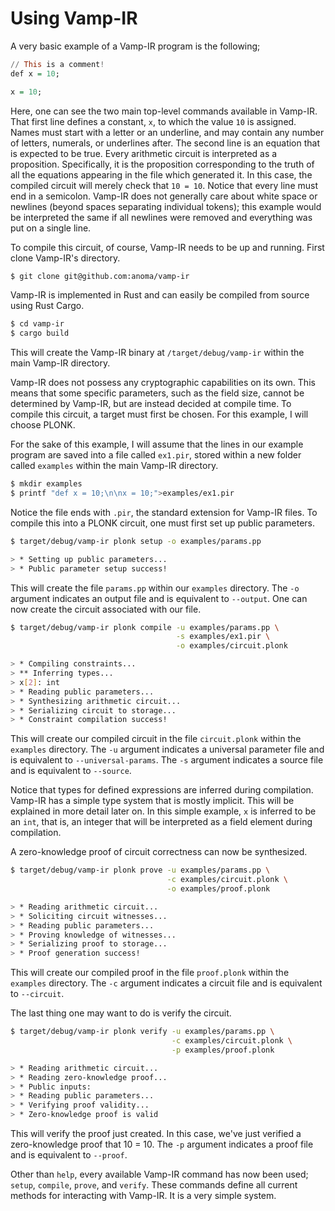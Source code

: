 # Using Vamp-IR


A very basic example of a Vamp-IR program is the following;

```haskell
// This is a comment!
def x = 10;

x = 10;
```

Here, one can see the two main top-level commands available in Vamp-IR. That first line defines a constant, `x`, to which the value `10` is assigned. Names must start with a letter or an underline, and may contain any number of letters, numerals, or underlines after. The second line is an equation that is expected to be true. Every arithmetic circuit is interpreted as a proposition. Specifically, it is the proposition corresponding to the truth of all the equations appearing in the file which generated it. In this case, the compiled circuit will merely check that `10 = 10`. Notice that every line must end in a semicolon. Vamp-IR does not generally care about white space or newlines (beyond spaces separating individual tokens); this example would be interpreted the same if all newlines were removed and everything was put on a single line.

To compile this circuit, of course, Vamp-IR needs to be up and running. First clone Vamp-IR's directory.

```bash
$ git clone git@github.com:anoma/vamp-ir
```

Vamp-IR is implemented in Rust and can easily be compiled from source using Rust Cargo.

```bash
$ cd vamp-ir
$ cargo build
```

This will create the Vamp-IR binary at `/target/debug/vamp-ir` within the main Vamp-IR directory.

Vamp-IR does not possess any cryptographic capabilities on its own. This means that some specific parameters, such as the field size, cannot be determined by Vamp-IR, but are instead decided at compile time. To compile this circuit, a target must first be chosen. For this example, I will choose PLONK.

For the sake of this example, I will assume that the lines in our example program are saved into a file called `ex1.pir`, stored within a new folder called `examples` within the main Vamp-IR directory. 

```bash
$ mkdir examples
$ printf "def x = 10;\n\nx = 10;">examples/ex1.pir
```

Notice the file ends with `.pir`, the standard extension for Vamp-IR files. To compile this into a PLONK circuit, one must first set up public parameters.

```bash
$ target/debug/vamp-ir plonk setup -o examples/params.pp

> * Setting up public parameters...
> * Public parameter setup success!
```

This will create the file `params.pp` within our `examples` directory. The `-o` argument indicates an output file and is equivalent to `--output`. One can now create the circuit associated with our file.

```bash
$ target/debug/vamp-ir plonk compile -u examples/params.pp \
                                     -s examples/ex1.pir \
                                     -o examples/circuit.plonk

> * Compiling constraints...
> ** Inferring types...
> x[2]: int
> * Reading public parameters...
> * Synthesizing arithmetic circuit...
> * Serializing circuit to storage...
> * Constraint compilation success!
```

This will create our compiled circuit in the file `circuit.plonk` within the `examples` directory. The `-u` argument indicates a universal parameter file and is equivalent to `--universal-params`. The `-s` argument indicates a source file and is equivalent to `--source`.

Notice that types for defined expressions are inferred during compilation. Vamp-IR has a simple type system that is mostly implicit. This will be explained in more detail later on. In this simple example, `x` is inferred to be an `int`, that is, an integer that will be interpreted as a field element during compilation.

A zero-knowledge proof of circuit correctness can now be synthesized.

```bash
$ target/debug/vamp-ir plonk prove -u examples/params.pp \
                                   -c examples/circuit.plonk \
                                   -o examples/proof.plonk

> * Reading arithmetic circuit...
> * Soliciting circuit witnesses...
> * Reading public parameters...
> * Proving knowledge of witnesses...
> * Serializing proof to storage...
> * Proof generation success!
```

This will create our compiled proof in the file `proof.plonk` within the `examples` directory. The `-c` argument indicates a circuit file and is equivalent to `--circuit`.

The last thing one may want to do is verify the circuit.

```bash
$ target/debug/vamp-ir plonk verify -u examples/params.pp \
                                    -c examples/circuit.plonk \
                                    -p examples/proof.plonk

> * Reading arithmetic circuit...
> * Reading zero-knowledge proof...
> * Public inputs:
> * Reading public parameters...
> * Verifying proof validity...
> * Zero-knowledge proof is valid
```

This will verify the proof just created. In this case, we've just verified a zero-knowledge proof that 10 = 10. The `-p` argument indicates a proof file and is equivalent to `--proof`. 

Other than `help`, every available Vamp-IR command has now been used; `setup`, `compile`, `prove`, and `verify`. These commands define all current methods for interacting with Vamp-IR. It is a very simple system.


